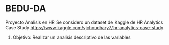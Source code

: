 # BEDU-DA
Proyecto Analisis en HR 
Se considero un dataset de Kaggle de HR Analytics Case Study https://www.kaggle.com/vjchoudhary7/hr-analytics-case-study

1. Objetivo: Realizar un analisis descriptivo de las variables
